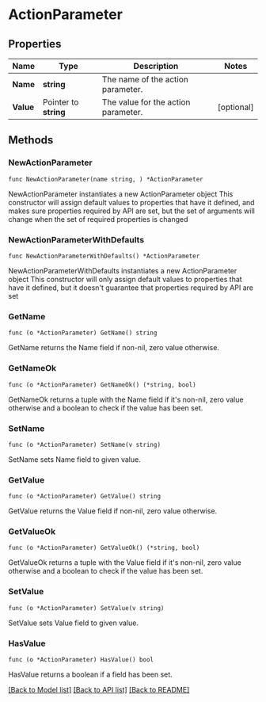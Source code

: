 # ActionParameter

## Properties

Name | Type | Description | Notes
------------ | ------------- | ------------- | -------------
**Name** | **string** | The name of the action parameter. | 
**Value** | Pointer to **string** | The value for the action parameter. | [optional] 

## Methods

### NewActionParameter

`func NewActionParameter(name string, ) *ActionParameter`

NewActionParameter instantiates a new ActionParameter object
This constructor will assign default values to properties that have it defined,
and makes sure properties required by API are set, but the set of arguments
will change when the set of required properties is changed

### NewActionParameterWithDefaults

`func NewActionParameterWithDefaults() *ActionParameter`

NewActionParameterWithDefaults instantiates a new ActionParameter object
This constructor will only assign default values to properties that have it defined,
but it doesn't guarantee that properties required by API are set

### GetName

`func (o *ActionParameter) GetName() string`

GetName returns the Name field if non-nil, zero value otherwise.

### GetNameOk

`func (o *ActionParameter) GetNameOk() (*string, bool)`

GetNameOk returns a tuple with the Name field if it's non-nil, zero value otherwise
and a boolean to check if the value has been set.

### SetName

`func (o *ActionParameter) SetName(v string)`

SetName sets Name field to given value.


### GetValue

`func (o *ActionParameter) GetValue() string`

GetValue returns the Value field if non-nil, zero value otherwise.

### GetValueOk

`func (o *ActionParameter) GetValueOk() (*string, bool)`

GetValueOk returns a tuple with the Value field if it's non-nil, zero value otherwise
and a boolean to check if the value has been set.

### SetValue

`func (o *ActionParameter) SetValue(v string)`

SetValue sets Value field to given value.

### HasValue

`func (o *ActionParameter) HasValue() bool`

HasValue returns a boolean if a field has been set.


[[Back to Model list]](../README.md#documentation-for-models) [[Back to API list]](../README.md#documentation-for-api-endpoints) [[Back to README]](../README.md)


